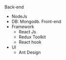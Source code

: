 Back-end 
  - NodeJs
  - DB: Mongodb.
Front-end
  - Framework
    + React Js
    + Redux Toolkit
    + React hook
  - UI
    + Ant Design

